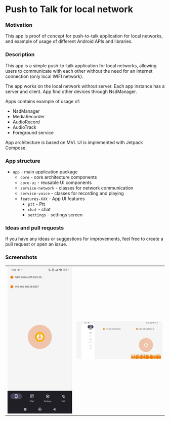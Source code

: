 # Push to Talk for local network

### Motivation

This app is proof of concept for push-to-talk application for local networks, and example of usage of different Android APIs and libraries.

### Description
This app is a simple push-to-talk application for local networks, allowing users to communicate with each other without the need for an internet connection (only local WIFI network).

The app works on the local network without server.
Each app instance has a server and client.
App find other devices through NsdManager.

Apps contains example of usage of:
- NsdManager
- MediaRecorder
- AudioRecord
- AudioTrack
- Foreground service

App architecture is based on MVI.
UI is implemented with Jetpack Compose.

### App structure

- `app` - main application package
  - `core` - core architecture components
  - `core-ui` - reusable UI components
  - `service-network` - classes for network communication
  - `service-voice` - classes for recording and playing
  - `features-XXX` - App UI features
    - `ptt` - Ptt
    - `chat` - chat
    - `settings` - settings screen

### Ideas and pull requests

If you have any ideas or suggestions for improvements, feel free to create a pull request or open an issue.

### Screenshots

<table>
    <tr>
        <td><img src="https://raw.githubusercontent.com/devapro/LANwalkieTalkie/refs/heads/master/portrait_chart.jpeg" alt="App screen" width="300"/></td>
        <td><img src="https://raw.githubusercontent.com/devapro/LANwalkieTalkie/refs/heads/master/landscape_chart.jpeg" alt="App screen" width="400"/></td>
    </tr>
</table>
